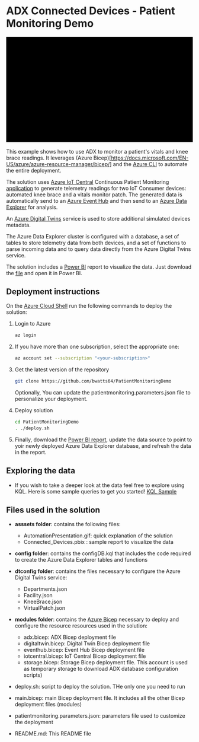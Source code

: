 # ADX Connected Devices - Patient Monitoring Demo

![alt tag](./assets/AutomationPresentation.gif)

This example shows how to use ADX to monitor a patient's vitals and knee brace readings. It leverages (Azure Bicep)[https://docs.microsoft.com/EN-US/azure/azure-resource-manager/bicep/] and the [Azure CLI](https://docs.microsoft.com/en-us/cli/azure/) to automate the entire deployment.

The solution uses [Azure IoT Central](https://azure.microsoft.com/en-us/services/iot-central/) Continuous Patient Monitoring [application](https://docs.microsoft.com/en-us/azure/iot-central/core/concepts-app-templates#continuous-patient-monitoring) to generate telemetry readings for two IoT Consumer devices: automated knee brace and a vitals monitor patch. The generated data is automatically send to an [Azure Event Hub](https://azure.microsoft.com/en-us/services/event-hubs/) and then send to an [Azure Data Explorer](https://azure.microsoft.com/en-us/services/data-explorer/) for analysis.

An [Azure Digital Twins](https://azure.microsoft.com/en-us/services/digital-twins/) service is used to store additional simulated devices metadata.

The Azure Data Explorer cluster is configured with a database, a set of tables to store telemetry data from both devices, and a set of functions to parse incoming data and to query data directly from the Azure Digital Twins service.

The solution includes a [Power BI](https://powerbi.microsoft.com/en-us/) report to visualize the data. Just download the [file](/assets/Connected_Devices.pbix) and open it in Power BI.  


## Deployment instructions

On the [Azure Cloud Shell](https://shell.azure.com/) run the following commands to deploy the solution:
1. Login to Azure
    ```bash
    az login
    ```

2. If you have more than one subscription, select the appropriate one:
    ```bash
    az account set --subscription "<your-subscription>"
    ```

3. Get the latest version of the repository
    ```bash
    git clone https://github.com/bwatts64/PatientMonitoringDemo
    ```
    Optionally, You can update the patientmonitoring.parameters.json file to personalize your deployment.

4. Deploy solution
    ```bash
    cd PatientMonitoringDemo
    . ./deploy.sh
    ```

5. Finally, download the [Power BI report](/assets/Connected_Devices.pbix), update the data source to point to yoir newly deployed Azure Data Explorer database, and refresh the data in the report.

## Exploring the data

- If you wish to take a deeper look at the data feel free to explore using KQL. Here is some sample queries to get you started! [KQL Sample](kqlsample/Sample.kql)

## Files used in the solution

- **asssets folder**: contains the following files:
  - AutomationPresentation.gif: quick explanation of the solution
  - Connected_Devices.pbix : sample report to visualize the data

- **config folder**: contains the configDB.kql that includes the code required to create the Azure Data Explorer tables and functions

- **dtconfig folder**: contains the files necessary to configure the Azure Digital Twins service:
  - Departments.json
  - Facility.json
  - KneeBrace.json
  - VirtualPatch.json

- **modules folder**: contains the [Azure Bicep](https://docs.microsoft.com/EN-US/azure/azure-resource-manager/bicep/) necessary to deploy and configure the resource resources used in the solution:
  - adx.bicep: ADX Bicep deployment file
  - digitaltwin.bicep: Digital Twin Bicep deployment file
  - eventhub.bicep: Event Hub Bicep deployment file
  - iotcentral.bicep: IoT Central Bicep deployment file
  - storage.bicep: Storage Bicep deployment file. This account is used as temporary storage to download ADX database configuration scripts)

- deploy.sh: script to deploy the solution. THe only one you need to run 
- main.bicep: main Bicep deployment file. It includes all the other Bicep deployment files (modules)
- patientmonitoring.parameters.json: parameters file used to customize the deployment
- README.md: This README file
